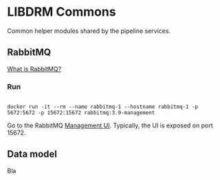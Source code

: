 # LIBDRM Commons

Common helper modules shared by the pipeline services.

## RabbitMQ

[What is RabbitMQ?](https://www.youtube.com/watch?v=7rkeORD4jSw)

### Run

```shell

docker run -it --rm --name rabbitmq-1 --hostname rabbitmq-1 -p 5672:5672 -p 15672:15672 rabbitmq:3.9-management
```

Go to the RabbitMQ [Management UI](http://localhost:15672). Typically, the UI is exposed on port 15672.

## Data model

Bla